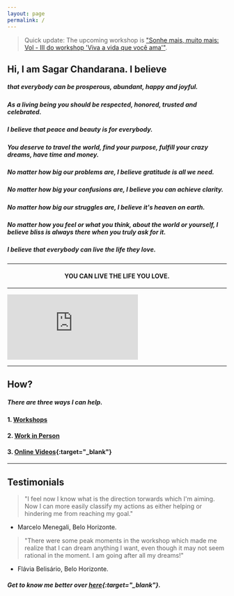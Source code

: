```yaml
---
layout: page
permalink: /
---
```


> Quick update: The upcoming workshop is ["Sonhe mais, muito mais: Vol - III do workshop 'Viva a vida que você ama'"](http://livethelifeyoulove.in/workshops).

## Hi, I am Sagar Chandarana. I believe
<p></p>

##### that everybody can be __prosperous__, __abundant__, __happy__ and __joyful__.
<p></p>

##### As a living being you should be __respected__, __honored__, __trusted__ and __celebrated__.
<p></p>

##### I believe that __peace__ and __beauty__ is for everybody.
<p></p>

##### You deserve to __travel the world__, find your __purpose__, fulfill your __crazy dreams__, have __time__ _and_ __money__.
<p></p>

##### No matter how big our problems are, I believe __gratitude__ is all we need.
<p></p>

##### No matter how big your confusions are, I believe you can __achieve clarity__.
<p></p>

##### No matter how big our struggles are, I believe it's __heaven on earth__.
<p></p>

##### No matter how you feel or what you think, about the world or yourself, I believe __bliss__ is always there when you truly _ask for it_.
<p></p>

##### I believe that everybody can __live the life they love__.

---

<h4 style="text-align: center"> YOU CAN <b>LIVE THE LIFE YOU LOVE</b>. </h4>

---

<div class="video-wrapper">
  <iframe src="https://www.youtube.com/embed/h_XgrSXkIkk" frameborder="0" allowfullscreen="true"> </iframe>
</div>

---

## How?

##### There are three ways I can help.

#### 1. [Workshops](/workshops)

#### 2. [Work in Person](/workwithme)

#### 3. [Online Videos](https://www.youtube.com/channel/{{site.harmony.social.youtube}}){:target="_blank"}

---

## Testimonials

> "I feel now I know what is the direction torwards which I'm aiming. Now I can more easily classify my actions as either helping or hindering me from reaching my goal."  
- Marcelo Menegali, Belo Horizonte.

> "There were some peak moments in the workshop which made me realize that I can dream anything I want, even though it may not seem rational in the moment. I am going after all my dreams!"  
- Flávia Belisário, Belo Horizonte.

#####  Get to know me better over [here](http://sagar.ch){:target="_blank"}.
